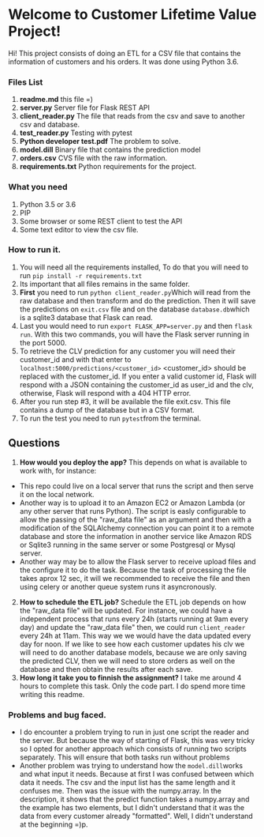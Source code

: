 # Welcome to Customer Lifetime Value Project!

Hi! This project consists of doing an ETL for a CSV file that contains the information of customers and his orders. It was done using Python 3.6.


### Files List
1. **readme.md** this file =)
2. **server.py** Server file for Flask REST API
3. **client_reader.py** The file that reads from the csv and save to another csv and database.
4. **test_reader.py** Testing with pytest
5. **Python developer test.pdf** The problem to solve.
6. **model.dill** Binary file that contains the prediction model
7. **orders.csv** CVS file with the raw information.
8. **requirements.txt** Python requirements for the project. 

### What you need

1. Python 3.5 or 3.6
2. PIP
3. Some browser or some REST client to test the API
4. Some text editor to view the csv file.

### How to run it.

1. You will need all the requirements installed, To do that you will need to run `pip install -r requirements.txt`
2. Its important that all files remains in the same folder.
3. **First** you need to run `python client_reader.py`Which will read from the raw database and then transform and do the prediction. Then it will save the predictions on `exit.csv` file and on the database `database.db`which is a sqlite3 database that Flask can read.
4. Last you would need to run `export FLASK_APP=server.py` and then `flask run`. With this two commands, you will have the Flask server running in the port 5000.
5. To retrieve the CLV prediction for any customer you will need their customer_id and with that enter to `localhost:5000/predictions/<customer_id>` <customer_id> should be replaced with the customer_id. If you enter a valid customer id, Flask will respond with a JSON containing the customer_id as user_id and the clv, otherwise, Flask will respond with a 404 HTTP error.
6. After you run step #3, it will be available the file exit.csv. This file contains  a dump of the database but in a CSV format.
7. To run the test you need to run `pytest`from the terminal.

## Questions

1. **How would you deploy the app?**
    This depends on what is available to work with, for instance: 
* This repo could live on a local server that runs the script and then serve it on the local network. 
* Another way is to upload it to an Amazon EC2 or Amazon Lambda (or any other server that runs Python). The script is easly configurable to allow the passing of the "raw_data file" as an argument and then with a modification of the SQLAlchemy connection you can point it to a remote database and store the information in another service like Amazon RDS or Sqlite3 running in the same server or some Postgresql or Mysql server.
* Another way may be to allow the Flask server to receive upload files and the configure it to do the task. Because the task of processing the file takes aprox 12 sec, it will we recommended to receive the file and then using celery or another queue system runs it asyncronously.
2. **How to schedule the ETL job?**
    Schedule the ETL job depends on how the "raw_data file" will be updated. For instance, we could have a independent process that runs every 24h (starts running at 9am every day) and update the "raw_data file" then, we could run `client_reader` every 24h at 11am. This way we we would have the data updated every day for noon. 
    If we like to see how each customer updates his clv we will need to do another database models, because we are only saving the predicted CLV, then we will need to store orders as well on the database and then obtain the results after each save. 
3. **How long it take you to finnish the assignment?**
    I take me around 4 hours to complete this task. Only the code part. I do spend more time writing this readme. 


### Problems and bug faced.
*  I do encounter a problem trying to run in just one script the reader and the server. But because the way of starting of Flask, this was very tricky so I opted for another approach which consists of running two scripts separately. This will ensure that both tasks run without problems
* Another problem was trying to understand how the `model.dill`works and what input it needs. Because at first I was confused between which data it needs. The csv and the input list has the same length and it confuses me. Then was the issue with the numpy.array. In the description, it shows that the predict function takes a numpy.array and the example has two elements, but I didn't understand that it was the data from every customer already "formatted". Well, I didn't understand at the beginning =)p.
